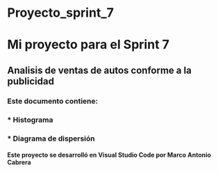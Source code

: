 # Proyecto_sprint_7
# __Mi proyecto para el Sprint 7__

## Analisis de ventas de autos conforme a la publicidad

### Este documento contiene:
### * Histograma
### * Diagrama de dispersión

#### Este proyecto se desarrolló en Visual Studio Code por Marco Antonio Cabrera